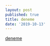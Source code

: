 ```yaml
---
layout: post
published: true
title: deneme
date: '2019-10-13'
---
```

[deneme](http://deneme.com "of beee")
